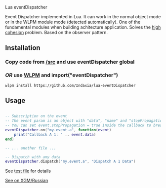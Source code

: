 Lua eventDispatcher

Event Dispatcher implemented in Lua. It can work in the normal object mode or in the WLPM module mode (detected automatically).
One of the fundamental modules when building achitecture application.
Solves the [high сohesion](https://en.wikipedia.org/wiki/GRASP_%28object-oriented_design%29) problem. Based on the observer pattern.

## Installation

### Copy code from [/src](/src) and use eventDispatcher global

### *OR* use [WLPM](https://github.com/Indaxia/wc3-wlpm-module-manager) and import("eventDispatcher")
```
wlpm install https://github.com/Indaxia/lua-eventDispatcher
```

## Usage

```lua

-- Subscription on the event
-- The event param is an object with "data", "name" and "stopPropagation" properties
-- You can set event.stopPropagation = true inside the callback to break current dispatch loop
eventDispatcher.on("my.event.a", function(event)
    print("Callback A 1: " .. event.data)
end)

-- ... another file ...

-- Dispatch with any data  
eventDispatcher.dispatch("my.event.a", "Dispatch A 1 Data")

```

See [test file](/test/test.lua) for details

[See on XGM/Russian](https://xgm.guru/p/wc3/lua-eventdispatcher)
